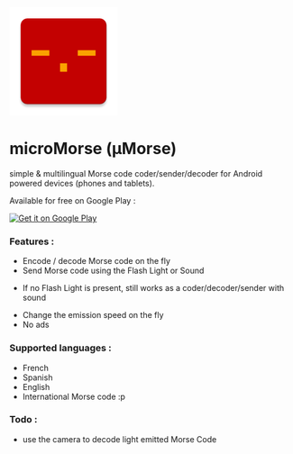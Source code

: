 ![GitHub Logo](/app/src/main/res/mipmap-xxxhdpi/ic_launcher.png)

# microMorse (µMorse)
simple &amp; multilingual Morse code coder/sender/decoder for Android powered devices (phones and tablets).

Available for free on Google Play :

<a href='https://play.google.com/store/apps/details?id=net.biospherecorp.umorse&utm_source=global_co&utm_medium=prtnr&utm_content=Mar2515&utm_campaign=PartBadge&pcampaignid=MKT-Other-global-all-co-prtnr-py-PartBadge-Mar2515-1'><img width='200px' alt='Get it on Google Play' src='https://play.google.com/intl/en_us/badges/images/generic/en_badge_web_generic.png'/></a>

### Features :
- Encode / decode Morse code on the fly
- Send Morse code using the Flash Light or Sound
 * If no Flash Light is present, still works as a coder/decoder/sender with sound
- Change the emission speed on the fly
- No ads

### Supported languages :
- French
- Spanish
- English
- International Morse code :p

### Todo :
- use the camera to decode light emitted Morse Code

